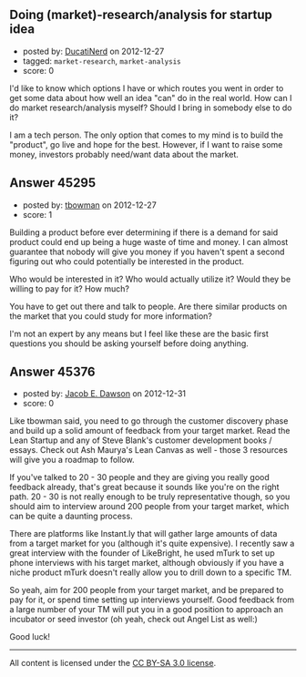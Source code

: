 ## Doing (market)-research/analysis for startup idea

- posted by: [DucatiNerd](https://stackexchange.com/users/-1/22262-ducatinerd) on 2012-12-27
- tagged: `market-research`, `market-analysis`
- score: 0

I'd like to know which options I have or which routes you went in order to get some data about how well an idea "can" do in the real world. How can I do market research/analysis myself? Should I bring in somebody else to do it?

I am a tech person. The only option that comes to my mind is to build the "product", go live and hope for the best. However, if I want to raise some money, investors probably need/want data about the market.



## Answer 45295

- posted by: [tbowman](https://stackexchange.com/users/-1/18251-tbowman) on 2012-12-27
- score: 1

Building a product before ever determining if there is a demand for said product could end up being a huge waste of time and money. I can almost guarantee that nobody will give you money if you haven't spent a second figuring out who could potentially be interested in the product.

Who would be interested in it?
Who would actually utilize it?
Would they be willing to pay for it?
How much?

You have to get out there and talk to people. Are there similar products on the market that you could study for more information?

I'm not an expert by any means but I feel like these are the basic first questions you should be asking yourself before doing anything.


## Answer 45376

- posted by: [Jacob E. Dawson](https://stackexchange.com/users/-1/22318-jacob-e-dawson) on 2012-12-31
- score: 0

Like tbowman said, you need to go through the customer discovery phase and build up a solid amount of feedback from your target market. Read the Lean Startup and any of Steve Blank's customer development books / essays. Check out Ash Maurya's Lean Canvas as well - those 3 resources will give you a roadmap to follow. 

If you've talked to 20 - 30 people and they are giving you really good feedback already, that's great because it sounds like you're on the right path. 20 - 30 is not really enough to be truly representative though, so you should aim to interview around 200 people from your target market, which can be quite a daunting process. 

There are platforms like Instant.ly that will gather large amounts of data from a target market for you (although it's quite expensive). I recently saw a great interview with the founder of LikeBright, he used mTurk to set up phone interviews with his target market, although obviously if you have a niche product mTurk doesn't really allow you to drill down to a specific TM. 

So yeah, aim for 200 people from your target market, and be prepared to pay for it, or spend time setting up interviews yourself. Good feedback from a large number of your TM will put you in a good position to approach an incubator or seed investor (oh yeah, check out Angel List as well:)

Good luck! 



---

All content is licensed under the [CC BY-SA 3.0 license](https://creativecommons.org/licenses/by-sa/3.0/).
